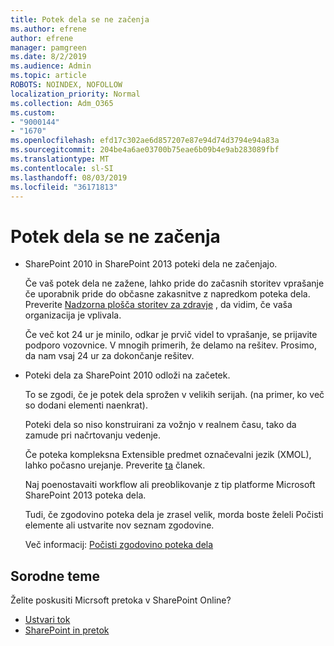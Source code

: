```yaml
---
title: Potek dela se ne začenja
ms.author: efrene
author: efrene
manager: pamgreen
ms.date: 8/2/2019
ms.audience: Admin
ms.topic: article
ROBOTS: NOINDEX, NOFOLLOW
localization_priority: Normal
ms.collection: Adm_O365
ms.custom:
- "9000144"
- "1670"
ms.openlocfilehash: efd17c302ae6d857207e87e94d74d3794e94a83a
ms.sourcegitcommit: 204be4a6ae03700b75eae6b09b4e9ab283089fbf
ms.translationtype: MT
ms.contentlocale: sl-SI
ms.lasthandoff: 08/03/2019
ms.locfileid: "36171813"
---
```

# <a name="workflow-is-not-starting"></a>Potek dela se ne začenja

- SharePoint 2010 in SharePoint 2013 poteki dela ne začenjajo.

    Če vaš potek dela ne zažene, lahko pride do začasnih storitev vprašanje če uporabnik pride do občasne zakasnitve z napredkom poteka dela. Preverite [Nadzorna plošča storitev za zdravje](https:/admin.microsoft.com/AdminPortal/Home#/servicehealth) , da vidim, če vaša organizacija je vplivala.

    Če več kot 24 ur je minilo, odkar je prvič videl to vprašanje, se prijavite podporo vozovnice. V mnogih primerih, že delamo na rešitev. Prosimo, da nam vsaj 24 ur za dokončanje rešitev.

- Poteki dela za SharePoint 2010 odloži na začetek.

    To se zgodi, če je potek dela sprožen v velikih serijah. (na primer, ko več so dodani elementi naenkrat).

    Poteki dela so niso konstruirani za vožnjo v realnem času, tako da zamude pri načrtovanju vedenje.

    Če poteka kompleksna Extensible predmet označevalni jezik (XMOL), lahko počasno urejanje. Preverite [ta](https://support.microsoft.com/en-us/kb/3043697) članek.

    Naj poenostavaiti workflow ali preoblikovanje z tip platforme Microsoft SharePoint 2013 poteka dela.

    Tudi, če zgodovino poteka dela je zrasel velik, morda boste želeli Počisti elemente ali ustvarite nov seznam zgodovine.

    Več informacij: [Počisti zgodovino poteka dela](https://blogs.technet.microsoft.com/marj/2015/08/07/sharepoint-2010-workflows-best-practice-purge-workflow-history-list-items/)


## <a name="related-topics"></a>Sorodne teme
Želite poskusiti Micrsoft pretoka v SharePoint Online?
- [Ustvari tok](https://support.office.com/article/Create-a-flow-for-a-list-or-library-in-SharePoint-Online-or-OneDrive-for-Business-a9c3e03b-0654-46af-a254-20252e580d01) 
- [SharePoint in pretok](https://flow.microsoft.com/blog/sharepoint-and-flow/) 


